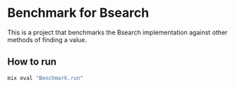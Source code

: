 # Benchmark for Bsearch

This is a project that benchmarks the Bsearch implementation against other methods of finding a value.

## How to run

```bash
mix eval "Benchmark.run"
```

